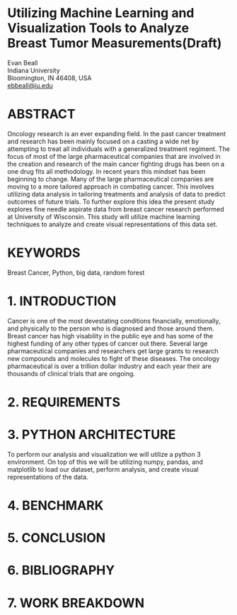 # Utilizing Machine Learning and Visualization Tools to Analyze Breast Tumor Measurements(Draft)
Evan Beall  
Indiana University  
Bloomington, IN 46408, USA  
ebbeall@iu.edu  
# ABSTRACT
Oncology research is an ever expanding field.  In the past cancer treatment and research has been mainly focused on a casting a wide net by attempting to treat all individuals with a generalized treatment regiment.  The focus of most of the large pharmaceutical companies that are involved in the creation and research of the main cancer fighting drugs has been on a one drug fits all methodology.  In recent years this mindset has been beginning to change.  Many of the large pharmaceutical companies are moving to a more tailored approach in combating cancer.  This involves utilizing data analysis in tailoring treatments and analysis of data to predict outcomes of future trials.  To further explore this idea the present study explores fine needle aspirate data from breast cancer research performed at University of Wisconsin.  This study will utilize machine learning techniques to analyze and create visual representations of this data set.
# KEYWORDS
Breast Cancer, Python, big data, random forest
# 1. INTRODUCTION
Cancer is one of the most devestating conditions financially, emotionally, and physically to the person who is diagnosed and those around them.  Breast cancer has high visability in the public eye and has some of the highest funding of any other types of cancer out there.  Several large pharmaceutical companies and researchers get large grants to research new compounds and molecules to fight of these diseases.  The oncology pharmaceutical is over a trillion dollar industry and each year their are thousands of clinical trials that are ongoing.  

# 2. REQUIREMENTS

# 3. PYTHON ARCHITECTURE
To perform our analysis and visualization we will utilize a python 3 environment.  On top of this we will be utilizing numpy, pandas, and matplotlib to load our dataset, perform analysis, and create visual representations of the data.  
# 4. BENCHMARK

# 5. CONCLUSION

# 6. BIBLIOGRAPHY

# 7. WORK BREAKDOWN

